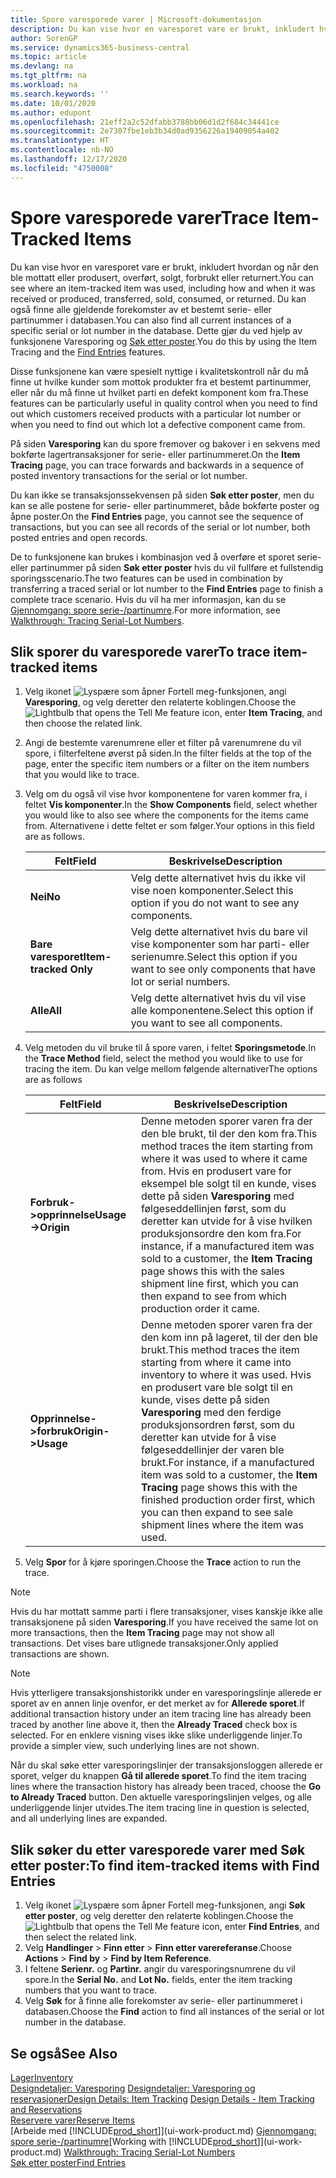 ```yaml
---
title: Spore varesporede varer | Microsoft-dokumentasjon
description: Du kan vise hvor en varesporet vare er brukt, inkludert hvordan og når den ble mottatt eller produsert, overført, solgt, forbrukt eller returnert. Du kan også finne alle gjeldende forekomster av et bestemt serie- eller partinummer i databasen. Dette gjør du ved hjelp av funksjonene Varesporing og Naviger.
author: SorenGP
ms.service: dynamics365-business-central
ms.topic: article
ms.devlang: na
ms.tgt_pltfrm: na
ms.workload: na
ms.search.keywords: ''
ms.date: 10/01/2020
ms.author: edupont
ms.openlocfilehash: 21eff2a2c52dfabb3788bb06d1d2f684c34441ce
ms.sourcegitcommit: 2e7307fbe1eb3b34d0ad9356226a19409054a402
ms.translationtype: HT
ms.contentlocale: nb-NO
ms.lasthandoff: 12/17/2020
ms.locfileid: "4750008"
---
```

# <a name="trace-item-tracked-items"></a><span data-ttu-id="a9cd2-105">Spore varesporede varer</span><span class="sxs-lookup"><span data-stu-id="a9cd2-105">Trace Item-Tracked Items</span></span>
<span data-ttu-id="a9cd2-106">Du kan vise hvor en varesporet vare er brukt, inkludert hvordan og når den ble mottatt eller produsert, overført, solgt, forbrukt eller returnert.</span><span class="sxs-lookup"><span data-stu-id="a9cd2-106">You can see where an item-tracked item was used, including how and when it was received or produced, transferred, sold, consumed, or returned.</span></span> <span data-ttu-id="a9cd2-107">Du kan også finne alle gjeldende forekomster av et bestemt serie- eller partinummer i databasen.</span><span class="sxs-lookup"><span data-stu-id="a9cd2-107">You can also find all current instances of a specific serial or lot number in the database.</span></span> <span data-ttu-id="a9cd2-108">Dette gjør du ved hjelp av funksjonene Varesporing og [Søk etter poster](ui-find-entries.md).</span><span class="sxs-lookup"><span data-stu-id="a9cd2-108">You do this by using the Item Tracing and the [Find Entries](ui-find-entries.md) features.</span></span>  

<span data-ttu-id="a9cd2-109">Disse funksjonene kan være spesielt nyttige i kvalitetskontroll når du må finne ut hvilke kunder som mottok produkter fra et bestemt partinummer, eller når du må finne ut hvilket parti en defekt komponent kom fra.</span><span class="sxs-lookup"><span data-stu-id="a9cd2-109">These features can be particularly useful in quality control when you need to find out which customers received products with a particular lot number or when you need to find out which lot a defective component came from.</span></span>  

 <span data-ttu-id="a9cd2-110">På siden **Varesporing** kan du spore fremover og bakover i en sekvens med bokførte lagertransaksjoner for serie- eller partinummeret.</span><span class="sxs-lookup"><span data-stu-id="a9cd2-110">On the **Item Tracing** page, you can trace forwards and backwards in a sequence of posted inventory transactions for the serial or lot number.</span></span>  

 <span data-ttu-id="a9cd2-111">Du kan ikke se transaksjonssekvensen på siden **Søk etter poster**, men du kan se alle postene for serie- eller partinummeret, både bokførte poster og åpne poster.</span><span class="sxs-lookup"><span data-stu-id="a9cd2-111">On the **Find Entries** page, you cannot see the sequence of transactions, but you can see all records of the serial or lot number, both posted entries and open records.</span></span>  

 <span data-ttu-id="a9cd2-112">De to funksjonene kan brukes i kombinasjon ved å overføre et sporet serie- eller partinummer på siden **Søk etter poster** hvis du vil fullføre et fullstendig sporingsscenario.</span><span class="sxs-lookup"><span data-stu-id="a9cd2-112">The two features can be used in combination by transferring a traced serial or lot number to the **Find Entries** page to finish a complete trace scenario.</span></span> <span data-ttu-id="a9cd2-113">Hvis du vil ha mer informasjon, kan du se [Gjennomgang: spore serie-/partinumre](walkthrough-tracing-serial-lot-numbers.md).</span><span class="sxs-lookup"><span data-stu-id="a9cd2-113">For more information, see [Walkthrough: Tracing Serial-Lot Numbers](walkthrough-tracing-serial-lot-numbers.md).</span></span>  

## <a name="to-trace-item-tracked-items"></a><span data-ttu-id="a9cd2-114">Slik sporer du varesporede varer</span><span class="sxs-lookup"><span data-stu-id="a9cd2-114">To trace item-tracked items</span></span>  

1.  <span data-ttu-id="a9cd2-115">Velg ikonet ![Lyspære som åpner Fortell meg-funksjonen](media/ui-search/search_small.png "Fortell hva du vil gjøre"), angi **Varesporing**, og velg deretter den relaterte koblingen.</span><span class="sxs-lookup"><span data-stu-id="a9cd2-115">Choose the ![Lightbulb that opens the Tell Me feature](media/ui-search/search_small.png "Tell me what you want to do") icon, enter **Item Tracing**, and then choose the related link.</span></span>  
2.  <span data-ttu-id="a9cd2-116">Angi de bestemte varenumrene eller et filter på varenumrene du vil spore, i filterfeltene øverst på siden.</span><span class="sxs-lookup"><span data-stu-id="a9cd2-116">In the filter fields at the top of the page, enter the specific item numbers or a filter on the item numbers that you would like to trace.</span></span>  
3.  <span data-ttu-id="a9cd2-117">Velg om du også vil vise hvor komponentene for varen kommer fra, i feltet **Vis komponenter**.</span><span class="sxs-lookup"><span data-stu-id="a9cd2-117">In the **Show Components** field, select whether you would like to also see where the components for the items came from.</span></span> <span data-ttu-id="a9cd2-118">Alternativene i dette feltet er som følger.</span><span class="sxs-lookup"><span data-stu-id="a9cd2-118">Your options in this field are as follows.</span></span>  

    |<span data-ttu-id="a9cd2-119">Felt</span><span class="sxs-lookup"><span data-stu-id="a9cd2-119">Field</span></span>|<span data-ttu-id="a9cd2-120">Beskrivelse</span><span class="sxs-lookup"><span data-stu-id="a9cd2-120">Description</span></span>|  
    |----------------------------------|---------------------------------------|  
    |<span data-ttu-id="a9cd2-121">**Nei**</span><span class="sxs-lookup"><span data-stu-id="a9cd2-121">**No**</span></span>|<span data-ttu-id="a9cd2-122">Velg dette alternativet hvis du ikke vil vise noen komponenter.</span><span class="sxs-lookup"><span data-stu-id="a9cd2-122">Select this option if you do not want to see any components.</span></span>|  
    |<span data-ttu-id="a9cd2-123">**Bare varesporet**</span><span class="sxs-lookup"><span data-stu-id="a9cd2-123">**Item-tracked Only**</span></span>|<span data-ttu-id="a9cd2-124">Velg dette alternativet hvis du bare vil vise komponenter som har parti- eller serienumre.</span><span class="sxs-lookup"><span data-stu-id="a9cd2-124">Select this option if you want to see only components that have lot or serial numbers.</span></span>|  
    |<span data-ttu-id="a9cd2-125">**Alle**</span><span class="sxs-lookup"><span data-stu-id="a9cd2-125">**All**</span></span>|<span data-ttu-id="a9cd2-126">Velg dette alternativet hvis du vil vise alle komponentene.</span><span class="sxs-lookup"><span data-stu-id="a9cd2-126">Select this option if you want to see all components.</span></span>|  

4.  <span data-ttu-id="a9cd2-127">Velg metoden du vil bruke til å spore varen, i feltet **Sporingsmetode**.</span><span class="sxs-lookup"><span data-stu-id="a9cd2-127">In the **Trace Method** field, select the method you would like to use for tracing the item.</span></span> <span data-ttu-id="a9cd2-128">Du kan velge mellom følgende alternativer</span><span class="sxs-lookup"><span data-stu-id="a9cd2-128">The options are as follows</span></span>  

    |<span data-ttu-id="a9cd2-129">Felt</span><span class="sxs-lookup"><span data-stu-id="a9cd2-129">Field</span></span>|<span data-ttu-id="a9cd2-130">Beskrivelse</span><span class="sxs-lookup"><span data-stu-id="a9cd2-130">Description</span></span>|  
    |----------------------------------|---------------------------------------|  
    |<span data-ttu-id="a9cd2-131">**Forbruk->opprinnelse**</span><span class="sxs-lookup"><span data-stu-id="a9cd2-131">**Usage->Origin**</span></span>|<span data-ttu-id="a9cd2-132">Denne metoden sporer varen fra der den ble brukt, til der den kom fra.</span><span class="sxs-lookup"><span data-stu-id="a9cd2-132">This method traces the item starting from where it was used to where it came from.</span></span> <span data-ttu-id="a9cd2-133">Hvis en produsert vare for eksempel ble solgt til en kunde, vises dette på siden **Varesporing** med følgeseddellinjen først, som du deretter kan utvide for å vise hvilken produksjonsordre den kom fra.</span><span class="sxs-lookup"><span data-stu-id="a9cd2-133">For instance, if a manufactured item was sold to a customer, the **Item Tracing** page shows this with the sales shipment line first, which you can then expand to see from which production order it came.</span></span>|  
    |<span data-ttu-id="a9cd2-134">**Opprinnelse->forbruk**</span><span class="sxs-lookup"><span data-stu-id="a9cd2-134">**Origin->Usage**</span></span>|<span data-ttu-id="a9cd2-135">Denne metoden sporer varen fra der den kom inn på lageret, til der den ble brukt.</span><span class="sxs-lookup"><span data-stu-id="a9cd2-135">This method traces the item starting from where it came into inventory to where it was used.</span></span> <span data-ttu-id="a9cd2-136">Hvis en produsert vare ble solgt til en kunde, vises dette på siden **Varesporing** med den ferdige produksjonsordren først, som du deretter kan utvide for å vise følgeseddellinjer der varen ble brukt.</span><span class="sxs-lookup"><span data-stu-id="a9cd2-136">For instance, if a manufactured item was sold to a customer, the **Item Tracing** page shows this with the finished production order first, which you can then expand to see sale shipment lines where the item was used.</span></span>|  

5.  <span data-ttu-id="a9cd2-137">Velg **Spor** for å kjøre sporingen.</span><span class="sxs-lookup"><span data-stu-id="a9cd2-137">Choose the **Trace** action to run the trace.</span></span>  

> [!NOTE]  
>  <span data-ttu-id="a9cd2-138">Hvis du har mottatt samme parti i flere transaksjoner, vises kanskje ikke alle transaksjonene på siden **Varesporing**.</span><span class="sxs-lookup"><span data-stu-id="a9cd2-138">If you have received the same lot on more transactions, then the **Item Tracing** page may not show all transactions.</span></span> <span data-ttu-id="a9cd2-139">Det vises bare utlignede transaksjoner.</span><span class="sxs-lookup"><span data-stu-id="a9cd2-139">Only applied transactions are shown.</span></span>  

> [!NOTE]  
>  <span data-ttu-id="a9cd2-140">Hvis ytterligere transaksjonshistorikk under en varesporingslinje allerede er sporet av en annen linje ovenfor, er det merket av for **Allerede sporet**.</span><span class="sxs-lookup"><span data-stu-id="a9cd2-140">If additional transaction history under an item tracing line has already been traced by another line above it, then the **Already Traced** check box is selected.</span></span> <span data-ttu-id="a9cd2-141">For en enklere visning vises ikke slike underliggende linjer.</span><span class="sxs-lookup"><span data-stu-id="a9cd2-141">To provide a simpler view, such underlying lines are not shown.</span></span>  
>   
>  <span data-ttu-id="a9cd2-142">Når du skal søke etter varesporingslinjer der transaksjonsloggen allerede er sporet, velger du knappen **Gå til allerede sporet**.</span><span class="sxs-lookup"><span data-stu-id="a9cd2-142">To find the item tracing lines where the transaction history has already been traced, choose the **Go to Already Traced** button.</span></span> <span data-ttu-id="a9cd2-143">Den aktuelle varesporingslinjen velges, og alle underliggende linjer utvides.</span><span class="sxs-lookup"><span data-stu-id="a9cd2-143">The item tracing line in question is selected, and all underlying lines are expanded.</span></span>  

## <a name="to-find-item-tracked-items-with-find-entries"></a><span data-ttu-id="a9cd2-144">Slik søker du etter varesporede varer med Søk etter poster:</span><span class="sxs-lookup"><span data-stu-id="a9cd2-144">To find item-tracked items with Find Entries</span></span>  

1. <span data-ttu-id="a9cd2-145">Velg ikonet ![Lyspære som åpner Fortell meg-funksjonen](media/ui-search/search_small.png "Fortell hva du vil gjøre"), angi **Søk etter poster**, og velg deretter den relaterte koblingen.</span><span class="sxs-lookup"><span data-stu-id="a9cd2-145">Choose the ![Lightbulb that opens the Tell Me feature](media/ui-search/search_small.png "Tell me what you want to do") icon, enter **Find Entries**, and then select the related link.</span></span>  
2. <span data-ttu-id="a9cd2-146">Velg **Handlinger** > **Finn etter** > **Finn etter varereferanse**.</span><span class="sxs-lookup"><span data-stu-id="a9cd2-146">Choose **Actions** > **Find by** > **Find by Item Reference**.</span></span>
3. <span data-ttu-id="a9cd2-147">I feltene **Serienr.** og **Partinr.** angir du varesporingsnumrene du vil spore.</span><span class="sxs-lookup"><span data-stu-id="a9cd2-147">In the **Serial No.** and **Lot No.** fields, enter the item tracking numbers that you want to trace.</span></span>  
4. <span data-ttu-id="a9cd2-148">Velg **Søk** for å finne alle forekomster av serie- eller partinummeret i databasen.</span><span class="sxs-lookup"><span data-stu-id="a9cd2-148">Choose the **Find** action to find all instances of the serial or lot number in the database.</span></span>  

## <a name="see-also"></a><span data-ttu-id="a9cd2-149">Se også</span><span class="sxs-lookup"><span data-stu-id="a9cd2-149">See Also</span></span>  
[<span data-ttu-id="a9cd2-150">Lager</span><span class="sxs-lookup"><span data-stu-id="a9cd2-150">Inventory</span></span>](inventory-manage-inventory.md)  
<span data-ttu-id="a9cd2-151">[Designdetaljer: Varesporing](design-details-item-tracking.md)
[Designdetaljer: Varesporing og reservasjoner](design-details-item-tracking-and-reservations.md)</span><span class="sxs-lookup"><span data-stu-id="a9cd2-151">[Design Details: Item Tracking](design-details-item-tracking.md)
[Design Details - Item Tracking and Reservations](design-details-item-tracking-and-reservations.md)</span></span>  
[<span data-ttu-id="a9cd2-152">Reservere varer</span><span class="sxs-lookup"><span data-stu-id="a9cd2-152">Reserve Items</span></span>](inventory-how-to-reserve-items.md)  
<span data-ttu-id="a9cd2-153">[Arbeide med [!INCLUDE[prod_short](includes/prod_short.md)]](ui-work-product.md)
[Gjennomgang: spore serie-/partinumre](walkthrough-tracing-serial-lot-numbers.md)</span><span class="sxs-lookup"><span data-stu-id="a9cd2-153">[Working with [!INCLUDE[prod_short](includes/prod_short.md)]](ui-work-product.md)
[Walkthrough: Tracing Serial-Lot Numbers](walkthrough-tracing-serial-lot-numbers.md)</span></span>  
[<span data-ttu-id="a9cd2-154">Søk etter poster</span><span class="sxs-lookup"><span data-stu-id="a9cd2-154">Find Entries</span></span>](ui-find-entries.md)  
